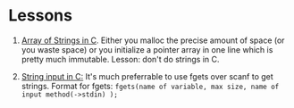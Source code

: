 # Lessons

1. [Array of Strings in C](https://stackoverflow.com/questions/1088622/how-do-i-create-an-array-of-strings-in-c). Either you malloc the precise amount of space (or you waste space) or you initialize a pointer array in one line which is pretty much immutable. Lesson: don't do strings in C.

2. [String input in C:](http://www.dummies.com/programming/c/how-to-use-the-fgets-function-for-text-input-in-c-programming/) It's much preferrable to use fgets over scanf to get strings. Format for fgets: `fgets(name of variable, max size, name of input method(->stdin) );`
